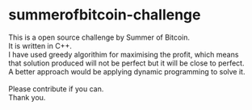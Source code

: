 # summerofbitcoin-challenge
This is a open source challenge by Summer of Bitcoin.<br>
It is written in C++.<br>
I have used greedy algorithim for maximising the profit, which means<br>
that solution produced will not be perfect but it will be close to perfect.<br>
A better approach would be applying dynamic programming to solve it.<br>
<br>
Please contribute if you can.<br>
Thank you.
